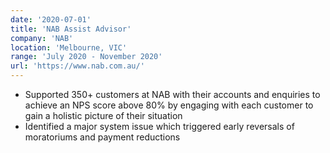 ```yaml
---
date: '2020-07-01'
title: 'NAB Assist Advisor'
company: 'NAB'
location: 'Melbourne, VIC'
range: 'July 2020 - November 2020'
url: 'https://www.nab.com.au/'
---
```


- Supported 350+ customers at NAB with their accounts and enquiries to achieve an NPS score above 80% by engaging with each customer to gain a holistic picture of their situation
- Identified a major system issue which triggered early reversals of moratoriums and payment reductions
